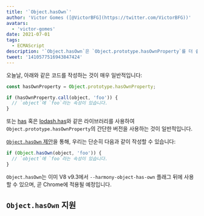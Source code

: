 ```yaml
---
title: '`Object.hasOwn`'
author: 'Victor Gomes ([@VictorBFG](https://twitter.com/VictorBFG))'
avatars:
  - 'victor-gomes'
date: 2021-07-01
tags:
  - ECMAScript
description: '`Object.hasOwn`은 `Object.prototype.hasOwnProperty`를 더 쉽게 접근할 수 있도록 만듭니다.'
tweet: '1410577516943847424'
---
```


오늘날, 아래와 같은 코드를 작성하는 것이 매우 일반적입니다:

```js
const hasOwnProperty = Object.prototype.hasOwnProperty;

if (hasOwnProperty.call(object, 'foo')) {
  // `object`에 `foo`라는 속성이 있습니다.
}
```

또는 [has](https://www.npmjs.com/package/has) 혹은 [lodash.has](https://www.npmjs.com/package/lodash.has)와 같은 라이브러리를 사용하여 `Object.prototype.hasOwnProperty`의 간단한 버전을 사용하는 것이 일반적입니다.

[`Object.hasOwn` 제안](https://github.com/tc39/proposal-accessible-object-hasownproperty)을 통해, 우리는 단순히 다음과 같이 작성할 수 있습니다:

```js
if (Object.hasOwn(object, 'foo')) {
  // `object`에 `foo`라는 속성이 있습니다.
}
```

`Object.hasOwn`는 이미 V8 v9.3에서 `--harmony-object-has-own` 플래그 뒤에 사용할 수 있으며, 곧 Chrome에 적용될 예정입니다.

## `Object.hasOwn` 지원

<feature-support chrome="yes https://chromium-review.googlesource.com/c/v8/v8/+/2922117"
                 firefox="yes https://hg.mozilla.org/try/rev/94515f78324e83d4fd84f4b0ab764b34aabe6d80"
                 safari="yes https://bugs.webkit.org/show_bug.cgi?id=226291"
                 nodejs="no"
                 babel="yes https://github.com/zloirock/core-js#accessible-objectprototypehasownproperty"></feature-support>

<!--truncate-->